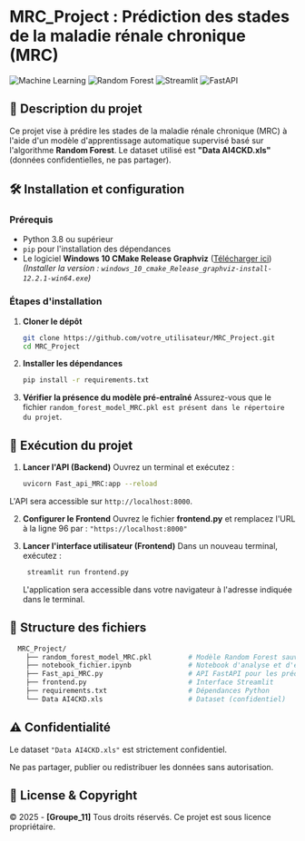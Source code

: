 # MRC_Project : Prédiction des stades de la maladie rénale chronique (MRC)

![Machine Learning](https://img.shields.io/badge/-Machine%20Learning-blueviolet)
![Random Forest](https://img.shields.io/badge/-Random%20Forest-success)
![Streamlit](https://img.shields.io/badge/-Streamlit-ff69b4)
![FastAPI](https://img.shields.io/badge/-FastAPI-teal)

## 📌 Description du projet
Ce projet vise à prédire les stades de la maladie rénale chronique (MRC) à l'aide d'un modèle d'apprentissage automatique supervisé basé sur l'algorithme **Random Forest**. Le dataset utilisé est **"Data AI4CKD.xls"** (données confidentielles, ne pas partager).

## 🛠️ Installation et configuration

### Prérequis
- Python 3.8 ou supérieur
- `pip` pour l'installation des dépendances
- Le logiciel **Windows 10 CMake Release Graphviz** ([Télécharger ici](https://graphviz.org/download/))  
  *(Installer la version : `windows_10_cmake_Release_graphviz-install-12.2.1-win64.exe`)*

### Étapes d'installation
1. **Cloner le dépôt**  
   ```bash
   git clone https://github.com/votre_utilisateur/MRC_Project.git
   cd MRC_Project
2. **Installer les dépendances**
   ```bash
   pip install -r requirements.txt
   ```
3. **Vérifier la présence du modèle pré-entraîné**
   Assurez-vous que le fichier `random_forest_model_MRC.pkl est présent dans le répertoire du projet`.

## 🚀 Exécution du projet
1. **Lancer l'API (Backend)**
   Ouvrez un terminal et exécutez :
   ```bash
   uvicorn Fast_api_MRC:app --reload
   ```
L'API sera accessible sur `http://localhost:8000`.

2. **Configurer le Frontend**
   Ouvrez le fichier **frontend.py** et remplacez l'URL à la ligne 96 par : `"https://localhost:8000"`
   
3. **Lancer l'interface utilisateur (Frontend)**
   Dans un nouveau terminal, exécutez :
   ```bash
    streamlit run frontend.py
   ```
   L'application sera accessible dans votre navigateur à l'adresse indiquée dans le terminal.

## 📂 Structure des fichiers
  ```bash
    MRC_Project/
      ├── random_forest_model_MRC.pkl         # Modèle Random Forest sauvegardé
      ├── notebook_fichier.ipynb              # Notebook d'analyse et d'entraînement
      ├── Fast_api_MRC.py                     # API FastAPI pour les prédictions
      ├── frontend.py                         # Interface Streamlit
      ├── requirements.txt                    # Dépendances Python
      └── Data AI4CKD.xls                     # Dataset (confidentiel)
   ```
    
## ⚠️ Confidentialité
Le dataset `"Data AI4CKD.xls"` est strictement confidentiel.

Ne pas partager, publier ou redistribuer les données sans autorisation.

## 📜 License & Copyright
© 2025 - **[Groupe_11]**
Tous droits réservés.
Ce projet est sous licence propriétaire.
